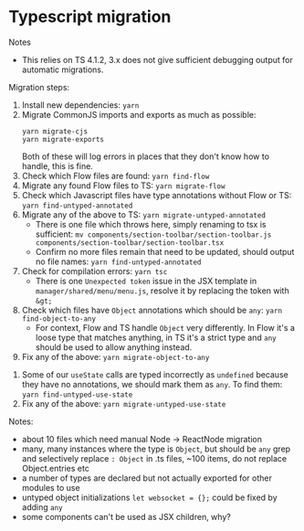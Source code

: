 # Typescript migration

Notes
 - This relies on TS 4.1.2, 3.x does not give sufficient debugging output for automatic migrations.

Migration steps:  

1. Install new dependencies: `yarn`  
1. Migrate CommonJS imports and exports as much as possible:  
    ```
    yarn migrate-cjs
    yarn migrate-exports
    ```
    Both of these will log errors in places that they don't know how to handle, this is fine.
1. Check which Flow files are found: `yarn find-flow`  
1. Migrate any found Flow files to TS: `yarn migrate-flow`
1. Check which Javascript files have type annotations without Flow or TS: `yarn find-untyped-annotated`
1. Migrate any of the above to TS: `yarn migrate-untyped-annotated`
    * There is one file which throws here, simply renaming to tsx is sufficient: `mv components/section-toolbar/section-toolbar.js components/section-toolbar/section-toolbar.tsx`
    * Confirm no more files remain that need to be updated, should output no file names: `yarn find-untyped-annotated`
1. Check for compilation errors: `yarn tsc`
    * There is one `Unexpected token` issue in the JSX template in `manager/shared/menu/menu.js`, resolve it by replacing the token with `&gt;`
1. Check which files have `Object` annotations which should be `any`: `yarn find-object-to-any`
    * For context, Flow and TS handle `Object` very differently. In Flow it's a loose type that matches anything, in TS it's a strict type and `any` should be used to allow anything instead.
1. Fix any of the above: `yarn migrate-object-to-any`
<!--
1. We have many files which are CommonJS, but they should be ES6. Without migrating all of them, we can still fix many of the issues this creates. Check which files block scope import react: `yarn find-block-react`
1. Migrate any of the above imports to ES6: `yarn migrate-block-react`
-->
1. Some of our `useState` calls are typed incorrectly as `undefined` because they have no annotations, we should mark them as `any`. To find them: `yarn find-untyped-use-state`
1. Fix any of the above: `yarn migrate-untyped-use-state`


Notes:
 - about 10 files which need manual Node -> ReactNode migration
 - many, many instances where the type is `Object`, but should be `any`
   grep and selectively replace `: Object` in .ts files, ~100 items, do not replace Object.entries etc
 - a number of types are declared but not actually exported for other modules to use
 - untyped object initializations `let websocket = {};` could be fixed by adding `any`
 - some components can't be used as JSX children, why?
